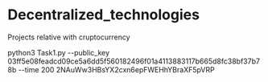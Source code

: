 # Decentralized_technologies
Projects relative with cruptocurrency 


python3 Task1.py --public_key 03ff5e08feadcd09ce5a6dd5f560182496f01a4113883117b665d8fc38bf37b78b --time 200
2NAuWw3HBsYX2cxn6epFWEHhYBraXF5pVRP
